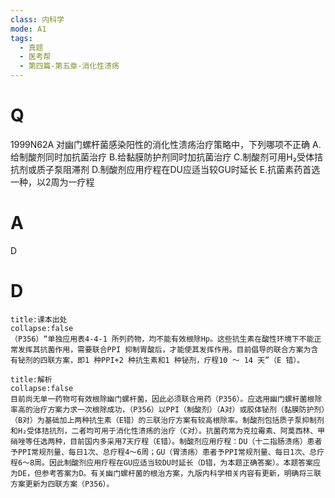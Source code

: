 ```yaml
---
class: 内科学
mode: A1
tags:
  - 真题
  - 医考帮
  - 第四篇-第五章-消化性溃疡
---
```


# Q
1999N62A 对幽门螺杆菌感染阳性的消化性溃疡治疗策略中，下列哪项不正确
A.给制酸剂同时加抗菌治疗
B.给黏膜防护剂同时加抗菌治疗
C.制酸剂可用H₂受体拮抗剂或质子泵阻滞剂
D.制酸剂应用疗程在DU应适当较GU时延长
E.抗菌素药首选一种，以2周为一疗程

# A
D
# D
```ad-note
title:课本出处
collapse:false
（P356）“单独应用表4-4-1 所列药物，均不能有效根除Hp。这些抗生素在酸性环境下不能正常发挥其抗菌作用，需要联合PPI 抑制胃酸后，才能使其发挥作用。目前倡导的联合方案为含有铋剂的四联方案，即1 种PPI+2 种抗生素和1 种铋剂，疗程10 ～ 14 天”（E 错）。
```

```ad-summary
title:解析
collapse:false
目前尚无单一药物可有效根除幽门螺杆菌，因此必须联合用药（P356）。应选用幽门螺杆菌根除率高的治疗方案力求一次根除成功，（P356）以PPI（制酸剂）（A对）或胶体铋剂（黏膜防护剂）（B对）为基础加上两种抗生素（E错）的三联治疗方案有较高根除率。制酸剂包括质子泵抑制剂和H₂受体拮抗剂，二者均可用于消化性溃疡的治疗（C对）。抗菌药常为克拉霉素、阿莫西林、甲硝唑等任选两种，目前国内多采用7天疗程（E错）。制酸剂应用疗程：DU（十二指肠溃疡）患者予PPI常规剂量、每日1次、总疗程4～6周；GU（胃溃疡）患者予PPI常规剂量、每日1次、总疗程6～8周。因此制酸剂应用疗程在GU应适当较DU时延长（D错，为本题正确答案）。本题答案应为DE，但参考答案为D。有关幽门螺杆菌的根治方案，九版内科学相关内容有更新，明确将三联方案更新为四联方案（P356）。
```

